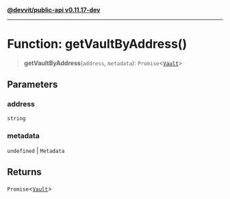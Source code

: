 [**@devvit/public-api v0.11.17-dev**](../../README.md)

---

# Function: getVaultByAddress()

> **getVaultByAddress**(`address`, `metadata`): `Promise`\<[`Vault`](../type-aliases/Vault.md)\>

## Parameters

### address

`string`

### metadata

`undefined` | `Metadata`

## Returns

`Promise`\<[`Vault`](../type-aliases/Vault.md)\>
